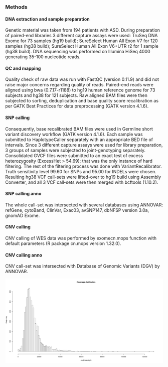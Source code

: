 ### Methods ###

#### DNA extraction and sample preparation ####

Genetic material was taken from 194 patients with ASD. During preparation of paired-end libraries 3 different capture assays were used: TruSeq DNA Exome for 73 samples (hg19 build); SureSelect Human All Exon V7 for 120 samples (hg38 build); SureSelect Human All Exon V6+UTR r2 for 1 sample (hg38 build). DNA sequencing was performed on Illumina HiSeq 4000 generating 35-100 nucleotide reads.

#### QC and mapping ####

Quality check of raw data was run with FastQC (version 0.11.9) and did not raise major concerns regarding quality of reads. Paired-end reads were aligned using bwa (0.7.17-r1188) to hg19 human reference genome for 73 subjects and hg38 for 121 subjects. Raw aligned BAM files were then subjected to sorting, deduplication and base quality score recalibration as per GATK Best Practices for data preprocessing (GATK version 4.1.6).

#### SNP calling ####

Consequently, base recalibrated BAM files were used in Germline short variant discovery workflow (GATK version 4.1.6). Each sample was submitted to HaplotypeCaller separately with an appropriate BED file of intervals. Since 3 different capture assays were used for library preparation, 3 groups of samples were subjected to joint-genotyping separately. Consolidated GVCF files were submitted to an exact test of excess heterozygosity (ExcessHet > 54.69); that was the only instance of hard filtering. The rest of the filtering process was done with VariantRecalibrator. Truth sensitivity level 99.60 for SNPs and 95.00 for INDELs were chosen. Resulting hg38 VCF call-sets were lifted-over to hg19 build using Assembly Converter, and all 3 VCF call-sets were then merged with bcftools (1.10.2).

#### SNP calling anno ####

The whole call-set was intersected with several databases using ANNOVAR: refGene, cytoBand, ClinVar, Exac03, avSNP147, dbNFSP version 3.0a, gnomAD Exome.

#### CNV calling ####

CNV calling of WES data was performed by exomecn.mops function with default parameters (R package cn.mops version 1.32.0).

#### CNV calling anno ####

CNV call-set was intersected with Database of Genomic Variants (DGV) by ANNOVAR.

![coverage](./coverage.png) 
